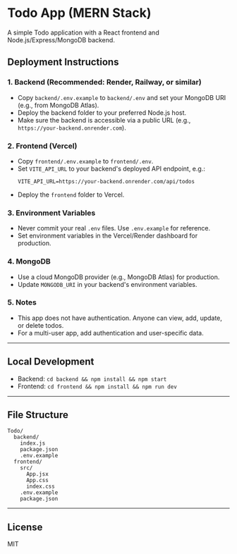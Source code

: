 # Todo App (MERN Stack)

A simple Todo application with a React frontend and Node.js/Express/MongoDB backend. 

## Deployment Instructions

### 1. Backend (Recommended: Render, Railway, or similar)
- Copy `backend/.env.example` to `backend/.env` and set your MongoDB URI (e.g., from MongoDB Atlas).
- Deploy the backend folder to your preferred Node.js host.
- Make sure the backend is accessible via a public URL (e.g., `https://your-backend.onrender.com`).

### 2. Frontend (Vercel)
- Copy `frontend/.env.example` to `frontend/.env`.
- Set `VITE_API_URL` to your backend's deployed API endpoint, e.g.:
  ```
  VITE_API_URL=https://your-backend.onrender.com/api/todos
  ```
- Deploy the `frontend` folder to Vercel.

### 3. Environment Variables
- Never commit your real `.env` files. Use `.env.example` for reference.
- Set environment variables in the Vercel/Render dashboard for production.

### 4. MongoDB
- Use a cloud MongoDB provider (e.g., MongoDB Atlas) for production.
- Update `MONGODB_URI` in your backend's environment variables.

### 5. Notes
- This app does not have authentication. Anyone can view, add, update, or delete todos.
- For a multi-user app, add authentication and user-specific data.

---

## Local Development

- Backend: `cd backend && npm install && npm start`
- Frontend: `cd frontend && npm install && npm run dev`

---

## File Structure

```
Todo/
  backend/
    index.js
    package.json
    .env.example
  frontend/
    src/
      App.jsx
      App.css
      index.css
    .env.example
    package.json
```

---

## License
MIT
